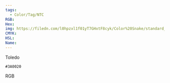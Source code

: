 ```yaml
---
tags:
  - Color/Tag/NTC
RGB:
Hex:
img: https://filedn.com/l0hpzxl1f01yT7GHxtF8cyk/Color%20Snake/standard_csv_to_svg/3A0020.svg
CMYK:
HSL:
Name:
---
```

Toledo
```palette
#3A0020
```
RGB
